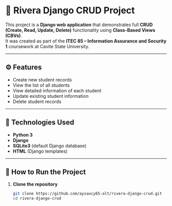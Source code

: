 # 🧱 Rivera Django CRUD Project

This project is a **Django web application** that demonstrates full **CRUD (Create, Read, Update, Delete)** functionality using **Class-Based Views (CBVs)**.  
It was created as part of the **ITEC 85 – Information Assurance and Security 1** coursework at Cavite State University.

---

## ⚙️ Features

- Create new student records  
- View the list of all students  
- View detailed information of each student  
- Update existing student information  
- Delete student records  

---

## 🧩 Technologies Used

- **Python 3**
- **Django**
- **SQLite3** (default Django database)
- **HTML** (Django templates)

---

## 🚀 How to Run the Project

1. **Clone the repository**
   ```bash
   git clone https://github.com/aysaucy65-alt/rivera-django-crud.git
   cd rivera-django-crud
